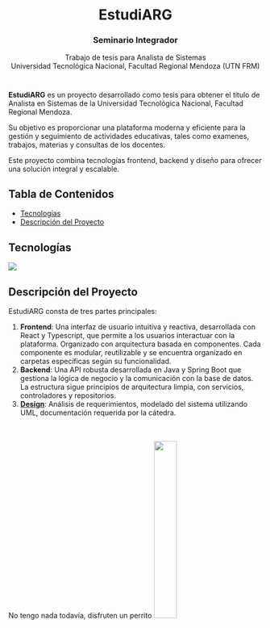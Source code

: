 <div align=center>

# EstudiARG

### Seminario Integrador

Trabajo de tesis para Analista de Sistemas <br> Universidad Tecnológica Nacional, Facultad Regional Mendoza (UTN FRM)

<h1></h1>
</div>

**EstudiARG** es un proyecto desarrollado como tesis para obtener el título de Analista en Sistemas de la Universidad Tecnológica Nacional, Facultad Regional Mendoza.

Su objetivo es proporcionar una plataforma moderna y eficiente para la gestión y seguimiento de actividades educativas, tales como examenes, trabajos, materias y consultas de los docentes.

Este proyecto combina tecnologías frontend, backend y diseño para ofrecer una solución integral y escalable.

## Tabla de Contenidos

- [Tecnologías](#tecnologías)
- [Descripción del Proyecto](#descripción-del-proyecto)

## Tecnologías

<img src="https://go-skill-icons.vercel.app/api/icons?i=html,css,ts,react,python,django,mysql,swagger&titles=true" >

## Descripción del Proyecto

EstudiARG consta de tres partes principales:

1. **Frontend**: Una interfaz de usuario intuitiva y reactiva, desarrollada con React y Typescript, que permite a los usuarios interactuar con la plataforma. Organizado con arquitectura basada en componentes. Cada componente es modular, reutilizable y se encuentra organizado en carpetas específicas según su funcionalidad.
2. **Backend**: Una API robusta desarrollada en Java y Spring Boot que gestiona la lógica de negocio y la comunicación con la base de datos. La estructura sigue principios de arquitectura limpia, con servicios, controladores y repositorios.
3. **[Design](./design/README.md)**: Análisis de requerimientos, modelado del sistema utilizando UML, documentación requerida por la cátedra.

<br>
<br>
No tengo nada todavía, disfruten un perrito

<img src="https://i.pinimg.com/originals/a6/39/0f/a6390f619690577266dacb3e1a361239.jpg" width=30%>
